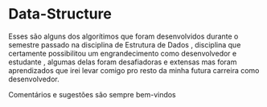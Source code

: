 # Data-Structure

Esses são alguns dos algorítimos que foram desenvolvidos durante o semestre passado na disciplina de Estrutura de Dados ,
disciplina que certamente possibilitou um engrandecimento como desenvolvedor e estudante , algumas delas foram desafiadoras e extensas
mas foram aprendizados que irei levar comigo pro resto da minha futura carreira como desenvolvedor.

Comentários e sugestões são sempre bem-vindos
